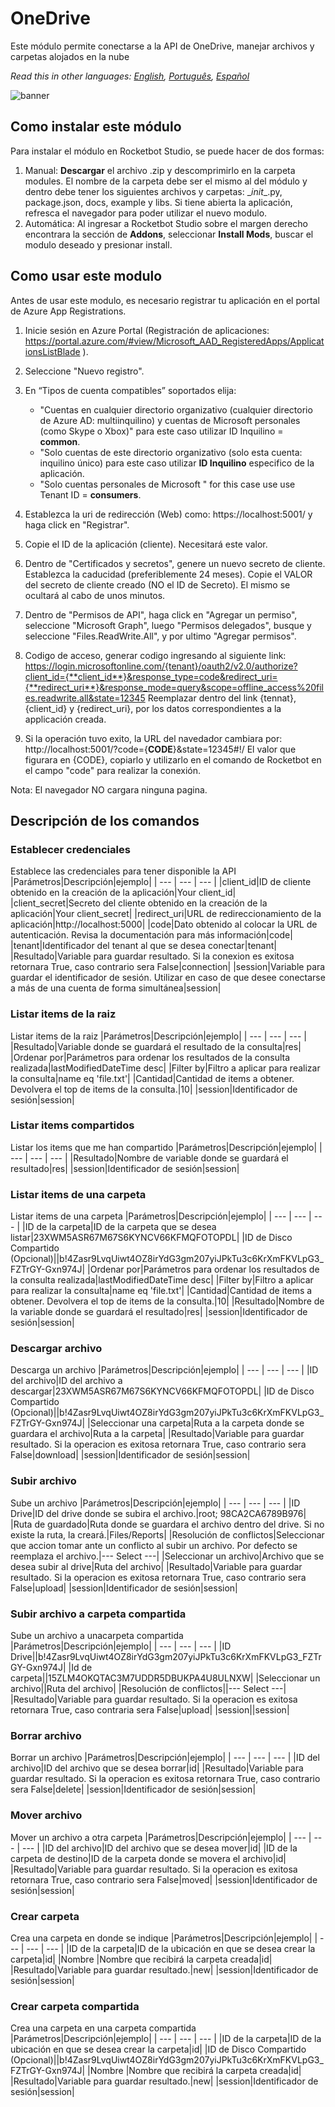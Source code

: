 



# OneDrive
  
Este módulo permite conectarse a la API de OneDrive, manejar archivos y carpetas alojados en la nube  

*Read this in other languages: [English](Manual_OneDrive.md), [Português](Manual_OneDrive.pr.md), [Español](Manual_OneDrive.es.md)*
  
![banner](imgs/Banner_OneDrive.png)
## Como instalar este módulo
  
Para instalar el módulo en Rocketbot Studio, se puede hacer de dos formas:
1. Manual: __Descargar__ el archivo .zip y descomprimirlo en la carpeta modules. El nombre de la carpeta debe ser el mismo al del módulo y dentro debe tener los siguientes archivos y carpetas: \__init__.py, package.json, docs, example y libs. Si tiene abierta la aplicación, refresca el navegador para poder utilizar el nuevo modulo.
2. Automática: Al ingresar a Rocketbot Studio sobre el margen derecho encontrara la sección de **Addons**, seleccionar **Install Mods**, buscar el modulo deseado y presionar install.  

## Como usar este modulo

Antes de usar este modulo, es necesario registrar tu aplicación en el portal de Azure App Registrations. 

1. Inicie sesión en Azure Portal (Registración de aplicaciones: https://portal.azure.com/#view/Microsoft_AAD_RegisteredApps/ApplicationsListBlade ).
2. Seleccione "Nuevo registro".
3. En “Tipos de cuenta compatibles” soportados elija:
    - "Cuentas en cualquier directorio organizativo (cualquier directorio de Azure AD: multiinquilino) y cuentas de Microsoft personales (como Skype o Xbox)" para este caso utilizar  ID Inquilino = **common**.
    - "Solo cuentas de este directorio organizativo (solo esta cuenta: inquilino único) para este caso utilizar **ID Inquilino** especifico de la aplicación.
    - "Solo cuentas personales de Microsoft " for this case use use Tenant ID = **consumers**.
4. Establezca la uri de redirección (Web) como: https://localhost:5001/ y haga click en "Registrar".
5. Copie el ID de la aplicación (cliente). Necesitará este valor.

6. Dentro de "Certificados y secretos", genere un nuevo secreto de cliente. Establezca la caducidad (preferiblemente 24 meses). Copie el VALOR del secreto de cliente creado (NO el ID de Secreto). El mismo se ocultará al cabo de unos minutos.
7. Dentro de "Permisos de API", haga click en "Agregar un permiso", seleccione "Microsoft Graph", luego "Permisos delegados", busque y seleccione "Files.ReadWrite.All", y por ultimo "Agregar permisos".
8. Codigo de acceso, generar codigo ingresando al siguiente link:
https://login.microsoftonline.com/{tenant}/oauth2/v2.0/authorize?client_id={**client_id**}&response_type=code&redirect_uri={**redirect_uri**}&response_mode=query&scope=offline_access%20files.readwrite.all&state=12345
Reemplazar dentro del link {tennat}, {client_id} y {redirect_uri}, por los datos correspondientes a la applicación creada.
9. Si la operación tuvo exito, la URL del navedador cambiara por: http://localhost:5001/?code={**CODE**}&state=12345#!/ 
El valor que figurara en 
{CODE}, copiarlo y utilizarlo en el comando de Rocketbot en el campo "code" para realizar la conexión.

Nota: El navegador NO cargara ninguna pagina.

## Descripción de los comandos

### Establecer credenciales
  
Establece las credenciales para tener disponible la API
|Parámetros|Descripción|ejemplo|
| --- | --- | --- |
|client_id|ID de cliente obtenido en la creación de la aplicación|Your client_id|
|client_secret|Secreto del cliente obtenido en la creación de la aplicación|Your client_secret|
|redirect_uri|URL de redireccionamiento de la aplicación|http://localhost:5000|
|code|Dato obtenido al colocar la URL de autenticación. Revisa la documentación para más información|code|
|tenant|Identificador del tenant al que se desea conectar|tenant|
|Resultado|Variable para guardar resultado. Si la conexion es exitosa retornara True, caso contrario sera False|connection|
|session|Variable para guardar el identificador de sesión. Utilizar en caso de que desee conectarse a más de una cuenta de forma simultánea|session|

### Listar items de la raiz
  
Listar items de la raiz
|Parámetros|Descripción|ejemplo|
| --- | --- | --- |
|Resultado|Variable donde se guardará el resultado de la consulta|res|
|Ordenar por|Parámetros para ordenar los resultados de la consulta realizada|lastModifiedDateTime desc|
|Filter by|Filtro a aplicar para realizar la consulta|name eq 'file.txt'|
|Cantidad|Cantidad de items a obtener. Devolvera el top de items de la consulta.|10|
|session|Identificador de sesión|session|

### Listar items compartidos
  
Listar los items que me han compartido
|Parámetros|Descripción|ejemplo|
| --- | --- | --- |
|Resultado|Nombre de variable donde se guardará el resultado|res|
|session|Identificador de sesión|session|

### Listar items de una carpeta
  
Listar items de una carpeta
|Parámetros|Descripción|ejemplo|
| --- | --- | --- |
|ID de la carpeta|ID de la carpeta que se desea listar|23XWM5ASR67M67S6KYNCV66KFMQFOTOPDL|
|ID de Disco Compartido (Opcional)||b!4Zasr9LvqUiwt4OZ8irYdG3gm207yiJPkTu3c6KrXmFKVLpG3_FZTrGY-Gxn974J|
|Ordenar por|Parámetros para ordenar los resultados de la consulta realizada|lastModifiedDateTime desc|
|Filter by|Filtro a aplicar para realizar la consulta|name eq 'file.txt'|
|Cantidad|Cantidad de items a obtener. Devolvera el top de items de la consulta.|10|
|Resultado|Nombre de la variable donde se guardará el resultado|res|
|session|Identificador de sesión|session|

### Descargar archivo
  
Descarga un archivo
|Parámetros|Descripción|ejemplo|
| --- | --- | --- |
|ID del archivo|ID del archivo a descargar|23XWM5ASR67M67S6KYNCV66KFMQFOTOPDL|
|ID de Disco Compartido (Opcional)||b!4Zasr9LvqUiwt4OZ8irYdG3gm207yiJPkTu3c6KrXmFKVLpG3_FZTrGY-Gxn974J|
|Seleccionar una carpeta|Ruta a la carpeta donde se guardara el archivo|Ruta a la carpeta|
|Resultado|Variable para guardar resultado. Si la operacion es exitosa retornara True, caso contrario sera False|download|
|session|Identificador de sesión|session|

### Subir archivo
  
Sube un archivo
|Parámetros|Descripción|ejemplo|
| --- | --- | --- |
|ID Drive|ID del drive donde se subira el archivo.|root; 98CA2CA6789B976|
|Ruta de guardado|Ruta donde se guardara el archivo dentro del drive. Si no existe la ruta, la creará.|Files/Reports|
|Resolución de conflictos|Seleccionar que accion tomar ante un conflicto al subir un archivo. Por defecto se reemplaza el archivo.|--- Select ---|
|Seleccionar un archivo|Archivo que se desea subir al drive|Ruta del archivo|
|Resultado|Variable para guardar resultado. Si la operacion es exitosa retornara True, caso contrario sera False|upload|
|session|Identificador de sesión|session|

### Subir archivo a carpeta compartida
  
Sube un archivo a unacarpeta compartida
|Parámetros|Descripción|ejemplo|
| --- | --- | --- |
|ID Drive||b!4Zasr9LvqUiwt4OZ8irYdG3gm207yiJPkTu3c6KrXmFKVLpG3_FZTrGY-Gxn974J|
|Id de carpeta||15ZLM4OKQTAC3M7UDDR5DBUKPA4U8ULNXW|
|Seleccionar un archivo||Ruta del archivo|
|Resolución de conflictos||--- Select ---|
|Resultado|Variable para guardar resultado. Si la operacion es exitosa retornara True, caso contraria sera False|upload|
|session||session|

### Borrar archivo
  
Borrar un archivo
|Parámetros|Descripción|ejemplo|
| --- | --- | --- |
|ID del archivo|ID del archivo que se desea borrar|id|
|Resultado|Variable para guardar resultado. Si la operacion es exitosa retornara True, caso contrario sera False|delete|
|session|Identificador de sesión|session|

### Mover archivo
  
Mover un archivo a otra carpeta
|Parámetros|Descripción|ejemplo|
| --- | --- | --- |
|ID del archivo|ID del archivo que se desea mover|id|
|ID de la carpeta de destino|ID de la carpeta donde se movera el archivo|id|
|Resultado|Variable para guardar resultado. Si la operacion es exitosa retornara True, caso contrario sera False|moved|
|session|Identificador de sesión|session|

### Crear carpeta
  
Crea una carpeta en donde se indique
|Parámetros|Descripción|ejemplo|
| --- | --- | --- |
|ID de la carpeta|ID de la ubicación en que se desea crear la carpeta|id|
|Nombre |Nombre que recibirá la carpeta creada|id|
|Resultado|Variable para guardar resultado.|new|
|session|Identificador de sesión|session|

### Crear carpeta compartida
  
Crea una carpeta en una carpeta compartida
|Parámetros|Descripción|ejemplo|
| --- | --- | --- |
|ID de la carpeta|ID de la ubicación en que se desea crear la carpeta|id|
|ID de Disco Compartido (Opcional)||b!4Zasr9LvqUiwt4OZ8irYdG3gm207yiJPkTu3c6KrXmFKVLpG3_FZTrGY-Gxn974J|
|Nombre |Nombre que recibirá la carpeta creada|id|
|Resultado|Variable para guardar resultado.|new|
|session|Identificador de sesión|session|
